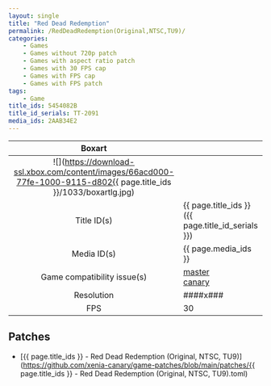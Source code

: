 ```yaml
---
layout: single
title: "Red Dead Redemption"
permalink: /RedDeadRedemption(Original,NTSC,TU9)/
categories:
    - Games
    - Games without 720p patch
    - Games with aspect ratio patch
    - Games with 30 FPS cap
    - Games with FPS cap
    - Games with FPS patch
tags:
    - Game
title_ids: 5454082B
title_id_serials: TT-2091
media_ids: 2AAB34E2
---
```


| Boxart                      |                                                                                        |
| :----:                      | :-                                                                                     |
| ![](https://download-ssl.xbox.com/content/images/66acd000-77fe-1000-9115-d802{{ page.title_ids }}/1033/boxartlg.jpg) |
| Title ID(s)                 | {{ page.title_ids }} ({{ page.title_id_serials }})                                     |
| Media ID(s)                 | {{ page.media_ids }}                                                                   |
| Game compatibility issue(s) | [master](https://github.com/xenia-project/game-compatibility/issues/)<br>[canary](https://github.com/xenia-canary/game-compatibility/issues/) |
| Resolution                  | ####x###                                                                               |
| FPS                         | 30                                                                                     |

## Patches
* [{{ page.title_ids }} - Red Dead Redemption (Original, NTSC, TU9)](https://github.com/xenia-canary/game-patches/blob/main/patches/{{ page.title_ids }} - Red Dead Redemption (Original, NTSC, TU9).toml)

<!--This page was generated by a script. You can remove this comment once the page is verified to be free of mistakes.-->

